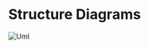 # Structure Diagrams

![Uml](https://user-images.githubusercontent.com/80808341/115009885-66c98f80-9eca-11eb-89fd-d06bb33b7378.png)
